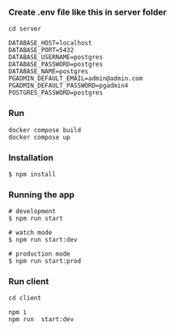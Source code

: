 ### Create .env file like this in server folder

```shell
cd server
```

```shell
DATABASE_HOST=localhost
DATABASE_PORT=5432
DATABASE_USERNAME=postgres
DATABASE_PASSWORD=postgres
DATABASE_NAME=postgres
PGADMIN_DEFAULT_EMAIL=admin@admin.com
PGADMIN_DEFAULT_PASSWORD=pgadmin4
POSTGRES_PASSWORD=postgres
```

### Run

```shell
docker compose build
docker compose up
```

### Installation

```shell
$ npm install
```

### Running the app

```shell
# development
$ npm run start

# watch mode
$ npm run start:dev

# production mode
$ npm run start:prod

```

### Run client

```shell
cd client
```

```shell
npm i
npm run  start:dev
```
